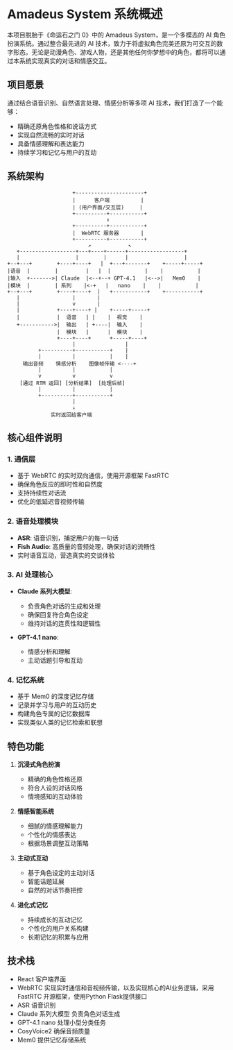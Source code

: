 # Amadeus System 系统概述

本项目脱胎于《命运石之门 0》中的 Amadeus System，是一个多模态的 AI 角色扮演系统。通过整合最先进的 AI 技术，致力于将虚拟角色完美还原为可交互的数字形态。无论是动漫角色、游戏人物，还是其他任何你梦想中的角色，都将可以通过本系统实现真实的对话和情感交互。

## 项目愿景

通过结合语音识别、自然语言处理、情感分析等多项 AI 技术，我们打造了一个能够：
- 精确还原角色性格和说话方式
- 实现自然流畅的实时对话
- 具备情感理解和表达能力
- 持续学习和记忆与用户的互动

## 系统架构

```
                     +----------------------+
                     |      客户端          |
                     | (用户界面/交互层)     |
                     +----------+-----------+
                                ↕
                     +----------+-----------+
                     |  WebRTC 服务器       |
                     +----------+-----------+
                          ↗            ↖
   +------------------+---+----+------+------------------+
   |                  |        |      |                  |
+--+---+        +----+----+   |  +---+-------+    +-----+-----+
|语音  |        |         |   |  |           |    |           |
|输入  +------->| Claude  |<--+--+ GPT-4.1   |<-->|   Mem0    |
|模块  |        | 系列    |<-+   |   nano    |    |           |
+--+---+        +----+----+  |   +-----------+    +-----------+
   |                 |       |
   |                 v       |
   |            +----+----+ |    +-----+-----+
   |            |  语音   | |    |  视觉    |
   +----------->|  输出   | +----|  输入    |
                |  模块   |      |  模块    |
                +----+----+      +-----+----+
                     |                |
          +----------+-----------+    |
          |          |           |    |
     输出音频    情感分析    图像帧传输 <----+
          |          |           |
          v          v           v
    [通过 RTM 返回] [分析结果]  [处理后帧]
          |          |           |
          +----------+-----------+
                     |
                     ↓
              实时返回给客户端
```

## 核心组件说明

### 1. 通信层
- 基于 WebRTC 的实时双向通信，使用开源框架 FastRTC
- 确保角色反应的即时性和自然度
- 支持持续性对话流
- 优化的低延迟音视频传输

### 2. 语音处理模块
- **ASR**: 语音识别，捕捉用户的每一句话
- **Fish Audio**: 高质量的音频处理，确保对话的流畅性
- 实时语音互动，营造真实的交谈体验

### 3. AI 处理核心
- **Claude 系列大模型**: 
  - 负责角色对话的生成和处理
  - 确保回复符合角色设定
  - 维持对话的连贯性和逻辑性
  
- **GPT-4.1 nano**:
  - 情感分析和理解
  - 主动话题引导和互动

### 4. 记忆系统
- 基于 Mem0 的深度记忆存储
- 记录并学习与用户的互动历史
- 构建角色专属的记忆数据库
- 实现类似人类的记忆检索和联想

## 特色功能

1. **沉浸式角色扮演**
   - 精确的角色性格还原
   - 符合人设的对话风格
   - 情境感知的互动体验

2. **情感智能系统**
   - 细腻的情感理解能力
   - 个性化的情感表达
   - 根据场景调整互动策略

3. **主动式互动**
   - 基于角色设定的主动对话
   - 智能话题延展
   - 自然的对话节奏把控

4. **进化式记忆**
   - 持续成长的互动记忆
   - 个性化的用户关系构建
   - 长期记忆的积累与应用

## 技术栈
- React 客户端界面
- WebRTC 实现实时通信和音视频传输，以及实现核心的AI业务逻辑，采用 FastRTC 开源框架，使用Python Flask提供接口
- ASR 语音识别
- Claude 系列大模型 负责角色对话生成
- GPT-4.1 nano 处理小型分类任务
- CosyVoice2 确保音频质量
- Mem0 提供记忆存储系统
